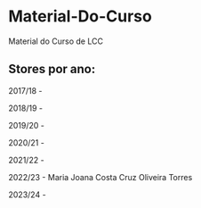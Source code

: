 # Material-Do-Curso
Material do Curso de LCC

## Stores por ano:

2017/18 - 

2018/19 - 

2019/20 - 

2020/21 - 

2021/22 - 

2022/23 - Maria Joana Costa Cruz Oliveira Torres 

2023/24 - 
